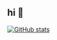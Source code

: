 ## hi 🫴
[![GitHub stats](https://github-readme-stats.vercel.app/api?username=sofffja&show_icons=true&theme=catppuccin_mocha)](https://github.com/anuraghazra/github-readme-stats)

<!--
**sofffja/sofffja** is a ✨ _special_ ✨ repository because its `README.md` (this file) appears on your GitHub profile.

Here are some ideas to get you started:

- 🔭 I’m currently working on ...
- 🌱 I’m currently learning ...
- 👯 I’m looking to collaborate on ...
- 🤔 I’m looking for help with ...
- 💬 Ask me about ...
- 📫 How to reach me: ...
- 😄 Pronouns: ...
- ⚡ Fun fact: ...
-->
